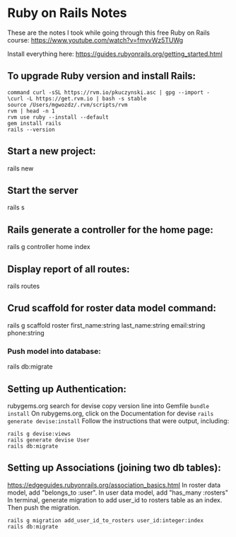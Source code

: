 # Ruby on Rails Notes
These are the notes I took while going through this free Ruby on Rails course: https://www.youtube.com/watch?v=fmyvWz5TUWg

Install everything here: https://guides.rubyonrails.org/getting_started.html

## To upgrade Ruby version and install Rails:
```
command curl -sSL https://rvm.io/pkuczynski.asc | gpg --import -
\curl -L https://get.rvm.io | bash -s stable
source /Users/mgwozdz/.rvm/scripts/rvm
rvm | head -n 1
rvm use ruby --install --default
gem install rails
rails --version
```

## Start a new project:
rails new <project name>

## Start the server
rails s

## Rails generate a controller for the home page:
rails g controller home index

## Display report of all routes:
rails routes

## Crud scaffold for roster data model command:
rails g scaffold roster first_name:string last_name:string email:string phone:string

### Push model into database:
rails db:migrate

## Setting up Authentication:
rubygems.org
search for devise
copy version line into Gemfile
`bundle install`
On rubygems.org, click on the Documentation for devise
`rails generate devise:install`
Follow the instructions that were output, including:
```
rails g devise:views
rails generate devise User
rails db:migrate
```

## Setting up Associations (joining two db tables):
https://edgeguides.rubyonrails.org/association_basics.html
In roster data model, add "belongs_to :user".
In user data model, add "has_many :rosters"
In terminal, generate migration to add user_id to rosters table as an index. Then push the migration.
```
rails g migration add_user_id_to_rosters user_id:integer:index
rails db:migrate
```